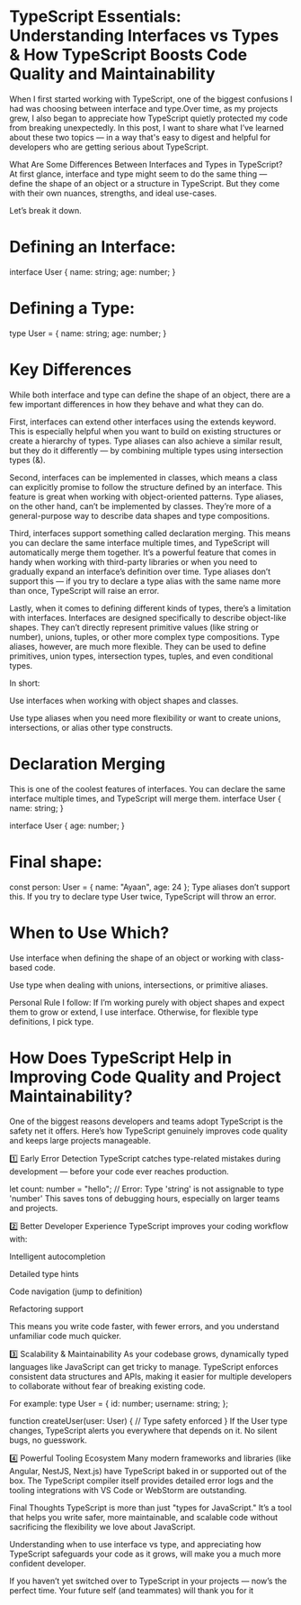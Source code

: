 # TypeScript Essentials: Understanding Interfaces vs Types & How TypeScript Boosts Code Quality and Maintainability
When I first started working with TypeScript, one of the biggest confusions I had was choosing between interface and type.Over time, as my projects grew, I also began to appreciate how TypeScript quietly protected my code from breaking unexpectedly. In this post, I want to share what I’ve learned about these two topics — in a way that's easy to digest and helpful for developers who are getting serious about TypeScript.

What Are Some Differences Between Interfaces and Types in TypeScript? At first glance, interface and type might seem to do the same thing — define the shape of an object or a structure in TypeScript. But they come with their own nuances, strengths, and ideal use-cases.

Let’s break it down.

# Defining an Interface:
interface User { name: string; age: number; }

# Defining a Type:
type User = { name: string; age: number; }

# Key Differences
While both interface and type can define the shape of an object, there are a few important differences in how they behave and what they can do.

First, interfaces can extend other interfaces using the extends keyword. This is especially helpful when you want to build on existing structures or create a hierarchy of types. Type aliases can also achieve a similar result, but they do it differently — by combining multiple types using intersection types (&).

Second, interfaces can be implemented in classes, which means a class can explicitly promise to follow the structure defined by an interface. This feature is great when working with object-oriented patterns. Type aliases, on the other hand, can’t be implemented by classes. They’re more of a general-purpose way to describe data shapes and type compositions.

Third, interfaces support something called declaration merging. This means you can declare the same interface multiple times, and TypeScript will automatically merge them together. It’s a powerful feature that comes in handy when working with third-party libraries or when you need to gradually expand an interface’s definition over time. Type aliases don’t support this — if you try to declare a type alias with the same name more than once, TypeScript will raise an error.

Lastly, when it comes to defining different kinds of types, there’s a limitation with interfaces. Interfaces are designed specifically to describe object-like shapes. They can’t directly represent primitive values (like string or number), unions, tuples, or other more complex type compositions. Type aliases, however, are much more flexible. They can be used to define primitives, union types, intersection types, tuples, and even conditional types.

In short:

Use interfaces when working with object shapes and classes.

Use type aliases when you need more flexibility or want to create unions, intersections, or alias other type constructs.

# Declaration Merging
This is one of the coolest features of interfaces. You can declare the same interface multiple times, and TypeScript will merge them.
interface User { name: string; }

interface User { age: number; }

# Final shape:
const person: User = { name: "Ayaan", age: 24 }; 
Type aliases don’t support this. If you try to declare type User twice, TypeScript will throw an error.

# When to Use Which?
Use interface when defining the shape of an object or working with class-based code.

Use type when dealing with unions, intersections, or primitive aliases.

Personal Rule I follow: If I’m working purely with object shapes and expect them to grow or extend, I use interface. Otherwise, for flexible type definitions, I pick type.

# How Does TypeScript Help in Improving Code Quality and Project Maintainability?
One of the biggest reasons developers and teams adopt TypeScript is the safety net it offers. Here’s how TypeScript genuinely improves code quality and keeps large projects manageable.

1️⃣ Early Error Detection
TypeScript catches type-related mistakes during development — before your code ever reaches production.

let count: number = "hello"; // Error: Type 'string' is not assignable to type 'number' This saves tons of debugging hours, especially on larger teams and projects.

2️⃣ Better Developer Experience
TypeScript improves your coding workflow with:

Intelligent autocompletion

Detailed type hints

Code navigation (jump to definition)

Refactoring support

This means you write code faster, with fewer errors, and you understand unfamiliar code much quicker.

3️⃣ Scalability & Maintainability
As your codebase grows, dynamically typed languages like JavaScript can get tricky to manage. TypeScript enforces consistent data structures and APIs, making it easier for multiple developers to collaborate without fear of breaking existing code.

For example: type User = { id: number; username: string; };

function createUser(user: User) { // Type safety enforced } If the User type changes, TypeScript alerts you everywhere that depends on it. No silent bugs, no guesswork.

4️⃣ Powerful Tooling Ecosystem
Many modern frameworks and libraries (like Angular, NestJS, Next.js) have TypeScript baked in or supported out of the box. The TypeScript compiler itself provides detailed error logs and the tooling integrations with VS Code or WebStorm are outstanding.

Final Thoughts
TypeScript is more than just "types for JavaScript." It’s a tool that helps you write safer, more maintainable, and scalable code without sacrificing the flexibility we love about JavaScript.

Understanding when to use interface vs type, and appreciating how TypeScript safeguards your code as it grows, will make you a much more confident developer.

If you haven’t yet switched over to TypeScript in your projects — now’s the perfect time. Your future self (and teammates) will thank you for it
